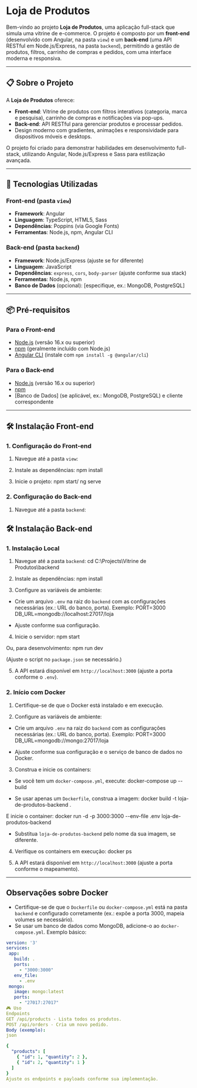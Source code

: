 # Loja de Produtos

Bem-vindo ao projeto **Loja de Produtos**, uma aplicação full-stack que simula uma vitrine de e-commerce. O projeto é composto por um **front-end** (desenvolvido com Angular, na pasta `view`) e um **back-end** (uma API RESTful em Node.js/Express, na pasta `backend`), permitindo a gestão de produtos, filtros, carrinho de compras e pedidos, com uma interface moderna e responsiva.

---

## 📋 Sobre o Projeto

A **Loja de Produtos** oferece:
- **Front-end**: Vitrine de produtos com filtros interativos (categoria, marca e pesquisa), carrinho de compras e notificações via pop-ups.
- **Back-end**: API RESTful para gerenciar produtos e processar pedidos.
- Design moderno com gradientes, animações e responsividade para dispositivos móveis e desktops.

O projeto foi criado para demonstrar habilidades em desenvolvimento full-stack, utilizando Angular, Node.js/Express e Sass para estilização avançada.

---

## 🚀 Tecnologias Utilizadas

### Front-end (pasta `view`)
- **Framework**: Angular
- **Linguagem**: TypeScript, HTML5, Sass
- **Dependências**: Poppins (via Google Fonts)
- **Ferramentas**: Node.js, npm, Angular CLI

### Back-end (pasta `backend`)
- **Framework**: Node.js/Express (ajuste se for diferente)
- **Linguagem**: JavaScript
- **Dependências**: `express`, `cors`, `body-parser` (ajuste conforme sua stack)
- **Ferramentas**: Node.js, npm
- **Banco de Dados** (opcional): [especifique, ex.: MongoDB, PostgreSQL]

---

## 📦 Pré-requisitos

### Para o Front-end
- [Node.js](https://nodejs.org/) (versão 16.x ou superior)
- [npm](https://www.npmjs.com/) (geralmente incluído com Node.js)
- [Angular CLI](https://angular.io/cli) (instale com `npm install -g @angular/cli`)

### Para o Back-end
- [Node.js](https://nodejs.org/) (versão 16.x ou superior)
- [npm](https://www.npmjs.com/)
- [Banco de Dados] (se aplicável, ex.: MongoDB, PostgreSQL) e cliente correspondente

---

## 🛠️ Instalação Front-end

### 1. Configuração do Front-end
1. Navegue até a pasta `view`:

2. Instale as dependências:
npm install

3. Inicie o projeto:
 npm start/ ng serve

### 2. Configuração do Back-end
1. Navegue até a pasta `backend`:

## 🛠️ Instalação Back-end

### 1. Instalação Local
1. Navegue até a pasta `backend`:
cd C:\Projects\Vitrine de Produtos\backend


2. Instale as dependências:
npm install

3. Configure as variáveis de ambiente:
- Crie um arquivo `.env` na raiz do `backend` com as configurações necessárias (ex.: URL do banco, porta). Exemplo:
PORT=3000
DB_URL=mongodb://localhost:27017/loja

- Ajuste conforme sua configuração.

4. Inicie o servidor:
npm start

Ou, para desenvolvimento:
npm run dev

(Ajuste o script no `package.json` se necessário.)

5. A API estará disponível em `http://localhost:3000` (ajuste a porta conforme o `.env`).

### 2. Início com Docker
1. Certifique-se de que o Docker está instalado e em execução.

2. Configure as variáveis de ambiente:
- Crie um arquivo `.env` na raiz do `backend` com as configurações necessárias (ex.: URL do banco, porta). Exemplo:
PORT=3000
DB_URL=mongodb://mongo:27017/loja

- Ajuste conforme sua configuração e o serviço de banco de dados no Docker.

3. Construa e inicie os containers:
- Se você tem um `docker-compose.yml`, execute:
docker-compose up --build


- Se usar apenas um `Dockerfile`, construa a imagem:
docker build -t loja-de-produtos-backend .

E inicie o container:
docker run -d -p 3000:3000 --env-file .env loja-de-produtos-backend


- Substitua `loja-de-produtos-backend` pelo nome da sua imagem, se diferente.

4. Verifique os containers em execução:
docker ps


5. A API estará disponível em `http://localhost:3000` (ajuste a porta conforme o mapeamento).

---

## Observações sobre Docker
- Certifique-se de que o `Dockerfile` ou `docker-compose.yml` está na pasta `backend` e configurado corretamente (ex.: expõe a porta 3000, mapeia volumes se necessário).
- Se usar um banco de dados como MongoDB, adicione-o ao `docker-compose.yml`. Exemplo básico:
```yaml
version: '3'
services:
 app:
   build: .
   ports:
     - "3000:3000"
   env_file:
     - .env
 mongo:
   image: mongo:latest
   ports:
     - "27017:27017"
🎮 Uso
Endpoints
GET /api/products - Lista todos os produtos.
POST /api/orders - Cria um novo pedido.
Body (exemplo):
json

{
  "products": [
    { "id": 1, "quantity": 2 },
    { "id": 2, "quantity": 1 }
  ]
}
Ajuste os endpoints e payloads conforme sua implementação.
